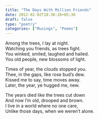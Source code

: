 ```yaml
---  
title: "The Days With Million Friends"  
date: 2012-02-02T18:30:26+05:30  
draft: false  
type: "poetry"  
categories: ["Musings", "Poems"]  
---  
```

  
Among the trees, I lay at night.  
Watching you friends, as trees fight.  
You winked, smiled, laughed and hailed.  
You old people, new blossoms of light.  


Times of year, the clouds stopped you.  
Thee, in the gaps, like rose bud’s dew.  
Kissed me to say, time moves away.  
Later, the year, ye hugged me, new.  


The years died like the trees cut down  
And now I’m old, drooped and brown.  
I live in a world where no one care,  
Unlike those days, when we weren’t alone.  
